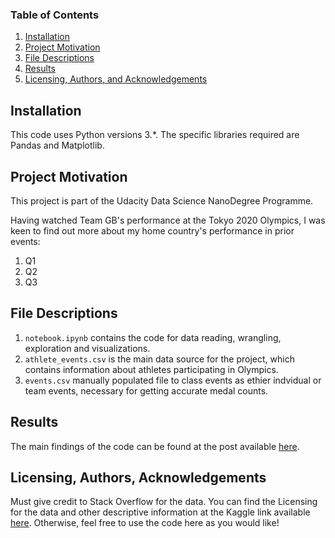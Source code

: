 
### Table of Contents

1. [Installation](#installation)
2. [Project Motivation](#motivation)
3. [File Descriptions](#files)
4. [Results](#results)
5. [Licensing, Authors, and Acknowledgements](#licensing)

## Installation <a name="installation"></a>

This code uses Python versions 3.*.
The specific libraries required are Pandas and Matplotlib.

## Project Motivation<a name="motivation"></a>

This project is part of the Udacity Data Science NanoDegree Programme.

Having watched Team GB's performance at the Tokyo 2020 Olympics, I was keen to find out more about my home country's performance in prior events:

1. Q1
2. Q2
3. Q3


## File Descriptions <a name="files"></a>

1. `notebook.ipynb` contains the code for data reading, wrangling, exploration and visualizations.
2. `athlete_events.csv` is the main data source for the project, which contains information about athletes participating in Olympics.
3. `events.csv` manually populated file to class events as ethier indvidual or team events, necessary for getting accurate medal counts.


## Results<a name="results"></a>

The main findings of the code can be found at the post available [here](<ADD LINK TO MEDIUM>).

## Licensing, Authors, Acknowledgements<a name="licensing"></a>

Must give credit to Stack Overflow for the data.  You can find the Licensing for the data and other descriptive information at the Kaggle link available [here](https://www.kaggle.com/stackoverflow/so-survey-2017/data).  Otherwise, feel free to use the code here as you would like! 


